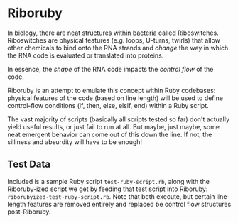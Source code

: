 # Riboruby

In biology, there are neat structures within bacteria called Riboswitches. Riboswitches are physical features (e.g. loops, U-turns, twirls) that allow other chemicals to bind onto the RNA strands and *change* the way in which the RNA code is evaluated or translated into proteins.

In essence, the *shape* of the RNA code impacts the *control flow* of the code.

Riboruby is an attempt to emulate this concept within Ruby codebases: physical features of the code (based on line length) will be used to define control-flow conditions (if, then, else, elsif, end) within a Ruby script.

The vast majority of scripts (basically all scripts tested so far) don't actually yield useful results, or just fail to run at all. But maybe, just maybe, some neat emergent behavior can come out of this down the line. If not, the silliness and absurdity will have to be enough!

## Test Data
Included is a sample Ruby script `test-ruby-script.rb`, along with the Riboruby-ized script we get by feeding that test script into Riboruby: `riborubyized-test-ruby-script.rb`. Note that both execute, but certain line-length features are removed entirely and replaced be control flow structures post-Riboruby.
